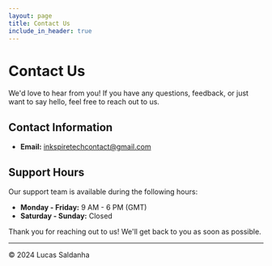 ```yaml
---
layout: page
title: Contact Us
include_in_header: true
---
```


# Contact Us

We'd love to hear from you! If you have any questions, feedback, or just want to say hello, feel free to reach out to us.

## Contact Information

- **Email:** [inkspiretechcontact@gmail.com](mailto:inkspiretechcontact@gmail.com)

## Support Hours

Our support team is available during the following hours:

- **Monday - Friday:** 9 AM - 6 PM (GMT)
- **Saturday - Sunday:** Closed

Thank you for reaching out to us! We'll get back to you as soon as possible.

---

© 2024 Lucas Saldanha
